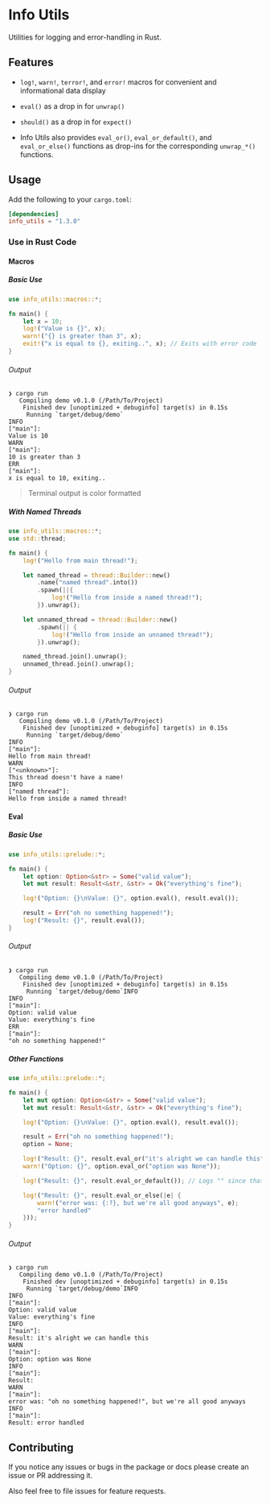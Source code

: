 # Info Utils

Utilities for logging and error-handling in Rust.

## Features

- `log!`, `warn!`, `terror!`, and `error!` macros for convenient and informational data display

- `eval()` as a drop in for `unwrap()`

- `should()` as a drop in for `expect()`

- Info Utils also provides `eval_or()`, `eval_or_default()`, and `eval_or_else()` functions as drop-ins for the corresponding `unwrap_*()` functions.

## Usage

Add the following to your `cargo.toml`:

```toml
[dependencies]
info_utils = "1.3.0"
```

### Use in Rust Code

#### Macros

##### Basic Use

```rust
use info_utils::macros::*;

fn main() {
    let x = 10;
    log!("Value is {}", x);
    warn!("{} is greater than 3", x);
    exit!("x is equal to {}, exiting..", x); // Exits with error code
}
```

###### Output

```text
❯ cargo run
   Compiling demo v0.1.0 (/Path/To/Project)
    Finished dev [unoptimized + debuginfo] target(s) in 0.15s
     Running `target/debug/demo`
INFO
["main"]:
Value is 10
WARN
["main"]:
10 is greater than 3
ERR
["main"]:
x is equal to 10, exiting..
```

> Terminal output is color formatted

##### With Named Threads

```rust
use info_utils::macros::*;
use std::thread;

fn main() {
    log!("Hello from main thread!");

    let named_thread = thread::Builder::new()
        .name("named thread".into())
        .spawn(||{
            log!("Hello from inside a named thread!");
        }).unwrap();

    let unnamed_thread = thread::Builder::new()
        .spawn(|| {
            log!("Hello from inside an unnamed thread!");
        }).unwrap();

    named_thread.join().unwrap();
    unnamed_thread.join().unwrap();
}
```

###### Output

```text
❯ cargo run
   Compiling demo v0.1.0 (/Path/To/Project)
    Finished dev [unoptimized + debuginfo] target(s) in 0.15s
     Running `target/debug/demo`
INFO
["main"]:
Hello from main thread!
WARN
["<unknown>"]:
This thread doesn't have a name!
INFO
["named thread"]:
Hello from inside a named thread!
```

#### Eval

##### Basic Use

```rust
use info_utils::prelude::*;

fn main() {
    let option: Option<&str> = Some("valid value");
    let mut result: Result<&str, &str> = Ok("everything's fine");

    log!("Option: {}\nValue: {}", option.eval(), result.eval());

    result = Err("oh no something happened!");
    log!("Result: {}", result.eval());
}
```

###### Output

```text
❯ cargo run
   Compiling demo v0.1.0 (/Path/To/Project)
    Finished dev [unoptimized + debuginfo] target(s) in 0.15s
     Running `target/debug/demo`INFO
INFO
["main"]:
Option: valid value
Value: everything's fine
ERR
["main"]:
"oh no something happened!"
```

##### Other Functions

```rust
use info_utils::prelude::*;

fn main() {
    let mut option: Option<&str> = Some("valid value");
    let mut result: Result<&str, &str> = Ok("everything's fine");

    log!("Option: {}\nValue: {}", option.eval(), result.eval());

    result = Err("oh no something happened!");
    option = None;

    log!("Result: {}", result.eval_or("it's alright we can handle this"));
    warn!("Option: {}", option.eval_or("option was None"));

    log!("Result: {}", result.eval_or_default()); // Logs "" since that's the str default value

    log!("Result: {}", result.eval_or_else(|e| {
        warn!("error was: {:?}, but we're all good anyways", e);
        "error handled"
    }));
}
```

###### Output

```text
❯ cargo run
   Compiling demo v0.1.0 (/Path/To/Project)
    Finished dev [unoptimized + debuginfo] target(s) in 0.15s
     Running `target/debug/demo`INFO
INFO
["main"]:
Option: valid value
Value: everything's fine
INFO
["main"]:
Result: it's alright we can handle this
WARN
["main"]:
Option: option was None
INFO
["main"]:
Result: 
WARN
["main"]:
error was: "oh no something happened!", but we're all good anyways
INFO
["main"]:
Result: error handled
```

## Contributing

If you notice any issues or bugs in the package or docs please create an issue or PR addressing it.

Also feel free to file issues for feature requests.
